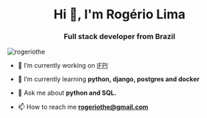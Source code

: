 <h1 align="center">Hi 👋, I'm Rogério Lima</h1>
<h3 align="center">Full stack developer from Brazil</h3>

<p align="left"> <img src="https://komarev.com/ghpvc/?username=rogeriothe&label=Profile%20views&color=0e75b6&style=flat" alt="rogeriothe" /> </p>

- 🔭 I’m currently working on [IFPI](https://www.ifpi.edu.br)

- 🌱 I’m currently learning **python, django, postgres and docker**

- 💬 Ask me about **python and SQL.**

- 📫 How to reach me **rogeriothe@gmail.com**
